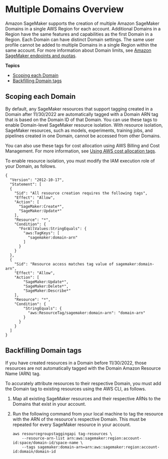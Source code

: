 # Multiple Domains Overview<a name="domain-multiple"></a>

 Amazon SageMaker supports the creation of multiple Amazon SageMaker Domains in a single AWS Region for each account\. Additional Domains in a Region have the same features and capabilities as the first Domain in a Region\. Each Domain can have distinct Domain settings\. The same user profile cannot be added to multiple Domains in a single Region within the same account\. For more information about Domain limits, see [Amazon SageMaker endpoints and quotas](https://docs.aws.amazon.com/general/latest/gr/sagemaker.html)\. 

**Topics**
+ [Scoping each Domain](#domain-multiple-scoping)
+ [Backfilling Domain tags](#domain-multiple-backfill)

## Scoping each Domain<a name="domain-multiple-scoping"></a>

 By default, any SageMaker resources that support tagging created in a Domain after 11/30/2022 are automatically tagged with a Domain ARN tag that is based on the Domain ID of that Domain\. You can use these tags to enable Domain\-level SageMaker resource isolation\. With resource isolation, SageMaker resources, such as models, experiments, training jobs, and pipelines created in one Domain, cannot be accessed from other Domains\.   

 You can also use these tags for cost allocation using AWS Billing and Cost Management\. For more information, see [Using AWS cost allocation tags](https://docs.aws.amazon.com/awsaccountbilling/latest/aboutv2/cost-alloc-tags.html)\. 

 To enable resource isolation, you must modify the IAM execution role of your Domain, as follows\. 

```
{
  "Version": "2012-10-17",
  "Statement": [
  {
    "Sid": "All resource creation requires the following tags",
    "Effect": "Allow",
    "Action": [
      "SageMaker:Create*",
      "SageMaker:Update*"
    ],
    "Resource": "*",
    "Condition": {
      "ForAllValues:StringEquals": {
        "aws:TagKeys": [
          "sagemaker:domain-arn"
        ]
      }
    }
  },
  {
    "Sid": "Resource access matches tag value of sagemaker:domain-arn",
    "Effect": "Allow",
    "Action": [
        "SageMaker:Update*",
        "SageMaker:Delete*",
        "SageMaker:Describe*"
    ],
    "Resource": "*",
    "Condition": {
        "StringEquals": {
          "aws:ResourceTag/sagemaker:domain-arn": "domain-arn"
        }
      }
    }
  ]
}
```

## Backfilling Domain tags<a name="domain-multiple-backfill"></a>

 If you have created resources in a Domain before 11/30/2022, those resources are not automatically tagged with the Domain Amazon Resource Name \(ARN\) tag\. 

To accurately attribute resources to their respective Domain, you must add the Domain tag to existing resources using the AWS CLI, as follows\.

1. Map all existing SageMaker resources and their respective ARNs to the Domains that exist in your account\.

1. Run the following command from your local machine to tag the resource with the ARN of the resource's respective Domain\. This must be repeated for every SageMaker resource in your account\.

   ```
   aws resourcegroupstaggingapi tag-resources \
       --resource-arn-list arn:aws:sagemaker:region:account-id:space/domain-id/space-name \
       --tags sagemaker:domain-arn=arn:aws:sagemaker:region:account-id:domain/domain-id
   ```